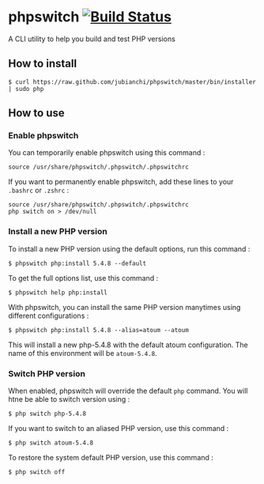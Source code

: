 # phpswitch [![Build Status](https://secure.travis-ci.org/jubianchi/phpswitch.png)](http://travis-ci.org/jubianchi/phpswitch)

A CLI utility to help you build and test PHP versions

## How to install

```shell
$ curl https://raw.github.com/jubianchi/phpswitch/master/bin/installer | sudo php
```

## How to use

### Enable phpswitch

You can temporarily enable phpswitch using this command :

```shell
source /usr/share/phpswitch/.phpswitch/.phpswitchrc
```

If you want to permanently enable phpswitch, add these lines to your ```.bashrc``` or ```.zshrc``` :

```shell
source /usr/share/phpswitch/.phpswitch/.phpswitchrc
php switch on > /dev/null
```

### Install a new PHP version

To install a new PHP version using the default options, run this command :

```shell
$ phpswitch php:install 5.4.8 --default
```

To get the full options list, use this command :

```shell
$ phpswitch help php:install
```

With phpswitch, you can install the same PHP version manytimes using different configurations :

```shell
$ phpswitch php:install 5.4.8 --alias=atoum --atoum
```

This will install a new php-5.4.8 with the default atoum configuration. The name of this environment will
be ```atoum-5.4.8```.

### Switch PHP version

When enabled, phpswitch will override the default ```php``` command. You will htne be able to switch version using :

```shell
$ php switch php-5.4.8
```

If you want to switch to an aliased PHP version, use this command :

```shell
$ php switch atoum-5.4.8
```

To restore the system default PHP version, use this command :

```shell
$ php switch off
```

